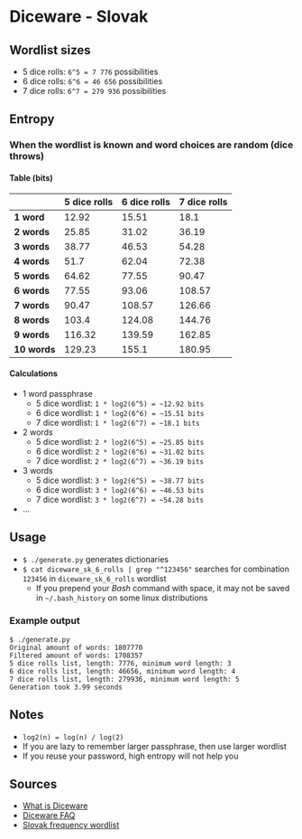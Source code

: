 # Diceware - Slovak

## Wordlist sizes
* 5 dice rolls: `6^5 = 7 776` possibilities
* 6 dice rolls: `6^6 = 46 656` possibilities
* 7 dice rolls: `6^7 = 279 936` possibilities

## Entropy

### When the wordlist is known and word choices are random (dice throws)

#### Table (bits)

|  | 5 dice rolls | 6 dice rolls | 7 dice rolls |
| - | - | - | - |
| **1 word** | 12.92 | 15.51 | 18.1 |
| **2 words** | 25.85 | 31.02 | 36.19 |
| **3 words** | 38.77 | 46.53 | 54.28 |
| **4 words** | 51.7 | 62.04 | 72.38 |
| **5 words** | 64.62 | 77.55 | 90.47 |
| **6 words** | 77.55 | 93.06 | 108.57 |
| **7 words** | 90.47 | 108.57 | 126.66 |
| **8 words** | 103.4 | 124.08 | 144.76 |
| **9 words** | 116.32 | 139.59 | 162.85 |
| **10 words** | 129.23 | 155.1 | 180.95 |

#### Calculations

* 1 word passphrase
    * 5 dice wordlist: `1 * log2(6^5) = ~12.92 bits`
    * 6 dice wordlist: `1 * log2(6^6) = ~15.51 bits`
    * 7 dice wordlist: `1 * log2(6^7) = ~18.1 bits`
* 2 words
    * 5 dice wordlist: `2 * log2(6^5) = ~25.85 bits`
    * 6 dice wordlist: `2 * log2(6^6) = ~31.02 bits`
    * 7 dice wordlist: `2 * log2(6^7) = ~36.19 bits`
* 3 words
    * 5 dice wordlist: `3 * log2(6^5) = ~38.77 bits`
    * 6 dice wordlist: `3 * log2(6^6) = ~46.53 bits`
    * 7 dice wordlist: `3 * log2(6^7) = ~54.28 bits`
* ...

## Usage
* `$ ./generate.py` generates dictionaries
* `$ cat diceware_sk_6_rolls | grep "^123456"` searches for combination `123456` in `diceware_sk_6_rolls` wordlist
    * If you prepend your *Bash* command with space, it may not be saved in `~/.bash_history` on some linux distributions

### Example output
```
$ ./generate.py 
Original amount of words: 1807770
Filtered amount of words: 1708357
5 dice rolls list, length: 7776, minimum word length: 3
6 dice rolls list, length: 46656, minimum word length: 4
7 dice rolls list, length: 279936, minimum word length: 5
Generation took 3.99 seconds
```

## Notes
* `log2(n) = log(n) / log(2)`
* If you are lazy to remember larger passphrase, then use larger wordlist
* If you reuse your password, high entropy will not help you

## Sources
* [What is Diceware](http://world.std.com/~reinhold/diceware.html)
* [Diceware FAQ](http://world.std.com/%7Ereinhold/dicewarefaq.html)
* [Slovak frequency wordlist](https://p.brm.sk/sk_wordlist/)